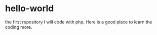 # hello-world
the first repository
I will code with php.
Here is a good place to learn the coding more.
